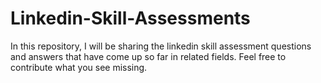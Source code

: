 # Linkedin-Skill-Assessments

In this  repository, I will be sharing the linkedin skill assessment questions and answers that have come up so far in related fields. Feel free to contribute what you see missing.

